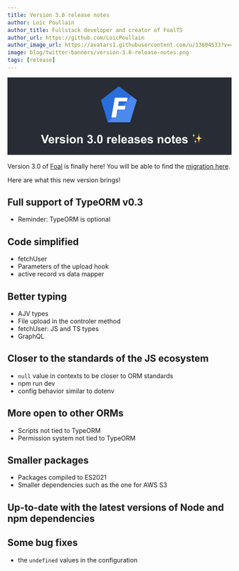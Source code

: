 ```yaml
---
title: Version 3.0 release notes
author: Loïc Poullain
author_title: Fullstack developer and creator of FoalTS
author_url: https://github.com/LoicPoullain
author_image_url: https://avatars1.githubusercontent.com/u/13604533?v=4
image: blog/twitter-banners/version-3.0-release-notes.png
tags: [release]
---
```


![Banner](./assets/version-3.0-is-here/banner.png)

Version 3.0 of [Foal](https://foalts.org/) is finally here! You will be able to find the [migration here](TODO).

Here are what this new version brings!

<!--truncate-->

## Full support of TypeORM v0.3

- Reminder: TypeORM is optional

## Code simplified

- fetchUser
- Parameters of the upload hook
- active record vs data mapper

## Better typing

- AJV types
- File upload in the controler method
- fetchUser: JS and TS types
- GraphQL

## Closer to the standards of the JS ecosystem

- `null` value in contexts to be closer to ORM standards
- npm run dev
- config behavior similar to dotenv

## More open to other ORMs

- Scripts not tied to TypeORM
- Permission system not tied to TypeORM

## Smaller packages

- Packages compiled to ES2021
- Smaller dependencies such as the one for AWS S3

## Up-to-date with the latest versions of Node and npm dependencies

## Some bug fixes

- the `undefined` values in the configuration